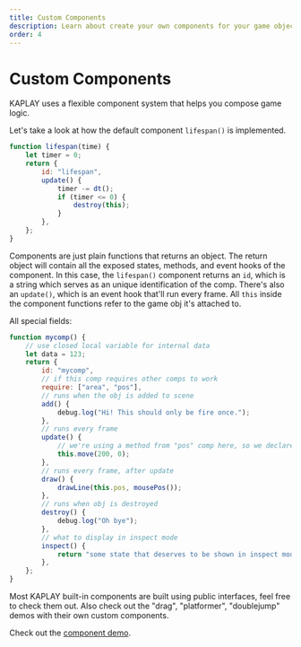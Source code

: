 ```yaml
---
title: Custom Components
description: Learn about create your own components for your game objects.
order: 4
---
```


# Custom Components

KAPLAY uses a flexible component system that helps you compose game logic.

Let's take a look at how the default component `lifespan()` is implemented.

```js
function lifespan(time) {
    let timer = 0;
    return {
        id: "lifespan",
        update() {
            timer -= dt();
            if (timer <= 0) {
                destroy(this);
            }
        },
    };
}
```

Components are just plain functions that returns an object. The return object will contain all the exposed states, methods, and event hooks of the component. In this case, the `lifespan()` component returns an `id`, which is a string which serves as an unique identification of the comp. There's also an `update()`, which is an event hook that'll run every frame. All `this` inside the component functions refer to the game obj it's attached to.

All special fields:

```js
function mycomp() {
    // use closed local variable for internal data
    let data = 123;
    return {
        id: "mycomp",
        // if this comp requires other comps to work
        require: ["area", "pos"],
        // runs when the obj is added to scene
        add() {
            debug.log("Hi! This should only be fire once.");
        },
        // runs every frame
        update() {
            // we're using a method from "pos" comp here, so we declare require "pos" above
            this.move(200, 0);
        },
        // runs every frame, after update
        draw() {
            drawLine(this.pos, mousePos());
        },
        // runs when obj is destroyed
        destroy() {
            debug.log("Oh bye");
        },
        // what to display in inspect mode
        inspect() {
            return "some state that deserves to be shown in inspect mode";
        },
    };
}
```

Most KAPLAY built-in components are built using public interfaces, feel free to check them out. Also check out the "drag", "platformer", "doublejump" demos with their own custom components.

Check out the [component demo](https://play.kaboomjs.com).
